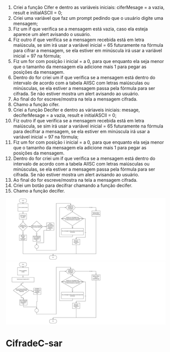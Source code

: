 1. Criei a função Cifer e dentro as variáveis iniciais: ciferMesage = a vazia, result e initialASCII = 0;
2. Criei uma variável que faz um prompt pedindo que o usuário digite uma mensagem;
3. Fiz um if que verifica se a mensagem está vazia, caso ela esteja aparece um alert avisando o usuário.
4. Fiz outro if que verifica se a mensagem recebida está em letra maiúscula, se sim irá usar a variável inicial = 65 futuramente na fórmula para cifrar a mensagem,
se ela estiver em minúscula irá usar a variável inicial = 97 na fórmula;
5. Fiz um for com posição i inicial = a 0,  para que enquanto ela seja menor que o tamanho da mensagem ela adicione mais 1 para pegar as posições da mensagem.
6. Dentro do for criei um if que verifica  se a mensagem está dentro do intervalo de acordo com a tabela AIISC com letras maiúsculas ou minúsculas, se ela estiver a mensagem passa pela fórmula para ser cifrada. Se não estiver mostra um alert avisando ao usuário.
7. Ao final do for escreve/mostra na tela a mensagem cifrada. 
8. Chamo a função cifer.
9. Criei a função Decifer e dentro as váriaveis iniciais: mesage, deciferMesage = a vazia, result e initialASCII = 0;
10. Fiz outro if que verifica se a mensagem recebida está em letra maiúscula, se sim irá usar a variável inicial = 65 futuramente na fórmula para decifrar a mensagem,
se ela estiver em minúscula irá usar a variável inicial = 97 na fórmula;
11. Fiz um for com posição i inicial = a 0,  para que enquanto ela seja menor que o tamanho da mensagem ela adicione mais 1 para pegar as posições da mensagem.
12. Dentro do for criei um if que verifica  se a mensagem está dentro do intervalo de acordo com a tabela AIISC com letras maiúsculas ou minúsculas, se ela estiver a mensagem passa pela fórmula para ser cifrada. Se não estiver mostra um alert avisando ao usuário.
13. Ao final do for escreve/mostra na tela a mensagem cifrada. 
14. Criei um botão para decifrar chamando a função decifer.
15. Chamo a função decifer.

![Fluxograma - Cifra de César- Cifer](Fluxograma-CifradeCesar.jpeg)
![Fluxograma - Cifra de César - Decifer](Fluxograma-CifradeCesarDecifrar.jpeg)



# CifradeC-sar
